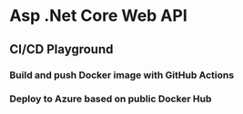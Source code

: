 # Asp .Net Core Web API
## CI/CD Playground
### Build and push Docker image with GitHub Actions
### Deploy to Azure based on public Docker Hub
